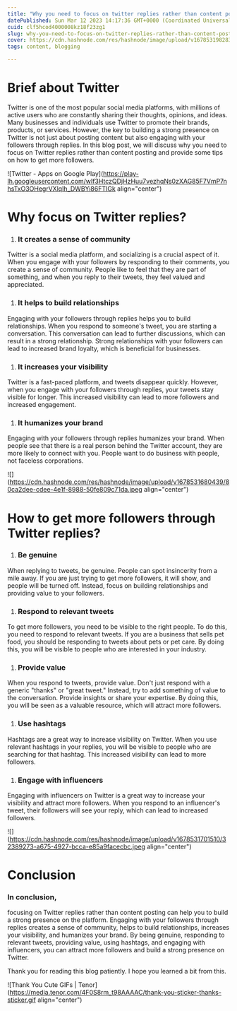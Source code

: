 ```yaml
---
title: "Why you need to focus on twitter replies rather than content posting"
datePublished: Sun Mar 12 2023 14:17:36 GMT+0000 (Coordinated Universal Time)
cuid: clf5hcod4000008kz18f23zg1
slug: why-you-need-to-focus-on-twitter-replies-rather-than-content-posting
cover: https://cdn.hashnode.com/res/hashnode/image/upload/v1678531982838/7322d370-10aa-4c3e-a859-f3307e7bf2ee.png
tags: content, blogging

---
```


# Brief about Twitter

Twitter is one of the most popular social media platforms, with millions of active users who are constantly sharing their thoughts, opinions, and ideas. Many businesses and individuals use Twitter to promote their brands, products, or services. However, the key to building a strong presence on Twitter is not just about posting content but also engaging with your followers through replies. In this blog post, we will discuss why you need to focus on Twitter replies rather than content posting and provide some tips on how to get more followers.

![Twitter - Apps on Google Play](https://play-lh.googleusercontent.com/wIf3HtczQDjHzHuu7vezhqNs0zXAG85F7VmP7nhsTxO3OHegrVXlqIh_DWBYi86FTIGk align="center")

# Why focus on Twitter replies?

1. ### It creates a sense of community
    

Twitter is a social media platform, and socializing is a crucial aspect of it. When you engage with your followers by responding to their comments, you create a sense of community. People like to feel that they are part of something, and when you reply to their tweets, they feel valued and appreciated.

1. ### It helps to build relationships
    

Engaging with your followers through replies helps you to build relationships. When you respond to someone's tweet, you are starting a conversation. This conversation can lead to further discussions, which can result in a strong relationship. Strong relationships with your followers can lead to increased brand loyalty, which is beneficial for businesses.

1. ### It increases your visibility
    

Twitter is a fast-paced platform, and tweets disappear quickly. However, when you engage with your followers through replies, your tweets stay visible for longer. This increased visibility can lead to more followers and increased engagement.

1. ### It humanizes your brand
    

Engaging with your followers through replies humanizes your brand. When people see that there is a real person behind the Twitter account, they are more likely to connect with you. People want to do business with people, not faceless corporations.

![](https://cdn.hashnode.com/res/hashnode/image/upload/v1678531680439/80ca2dee-cdee-4e1f-8988-50fe809c71da.jpeg align="center")

# How to get more followers through Twitter replies?

1. ### Be genuine
    

When replying to tweets, be genuine. People can spot insincerity from a mile away. If you are just trying to get more followers, it will show, and people will be turned off. Instead, focus on building relationships and providing value to your followers.

1. ### Respond to relevant tweets
    

To get more followers, you need to be visible to the right people. To do this, you need to respond to relevant tweets. If you are a business that sells pet food, you should be responding to tweets about pets or pet care. By doing this, you will be visible to people who are interested in your industry.

1. ### Provide value
    

When you respond to tweets, provide value. Don't just respond with a generic "thanks" or "great tweet." Instead, try to add something of value to the conversation. Provide insights or share your expertise. By doing this, you will be seen as a valuable resource, which will attract more followers.

1. ### Use hashtags
    

Hashtags are a great way to increase visibility on Twitter. When you use relevant hashtags in your replies, you will be visible to people who are searching for that hashtag. This increased visibility can lead to more followers.

1. ### Engage with influencers
    

Engaging with influencers on Twitter is a great way to increase your visibility and attract more followers. When you respond to an influencer's tweet, their followers will see your reply, which can lead to increased followers.

![](https://cdn.hashnode.com/res/hashnode/image/upload/v1678531701510/32389273-a675-4927-bcca-e85a9facecbc.jpeg align="center")

# Conclusion

### In conclusion,

focusing on Twitter replies rather than content posting can help you to build a strong presence on the platform. Engaging with your followers through replies creates a sense of community, helps to build relationships, increases your visibility, and humanizes your brand. By being genuine, responding to relevant tweets, providing value, using hashtags, and engaging with influencers, you can attract more followers and build a strong presence on Twitter.

Thank you for reading this blog patiently. I hope you learned a bit from this.

![Thank You Cute GIFs | Tenor](https://media.tenor.com/4F0S8rm_t98AAAAC/thank-you-sticker-thanks-sticker.gif align="center")